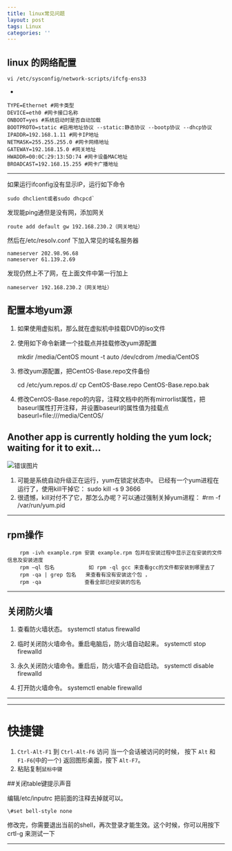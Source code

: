 ```yaml
---
title: linux常见问题
layout: post
tags: Linux
categories: ''
---
```

## linux 的网络配置

	vi /etc/sysconfig/network-scripts/ifcfg-ens33
-
<!--more-->
	TYPE=Ethernet #网卡类型   
	DEVICE=eth0 #网卡接口名称   
	ONBOOT=yes #系统启动时是否自动加载   
	BOOTPROTO=static #启用地址协议 --static:静态协议 --bootp协议 --dhcp协议   
	IPADDR=192.168.1.11 #网卡IP地址   
	NETMASK=255.255.255.0 #网卡网络地址   
	GATEWAY=192.168.15.0 #网关地址   
	HWADDR=00:0C:29:13:5D:74 #网卡设备MAC地址   
	BROADCAST=192.168.15.255 #网卡广播地址  
----------

如果运行ifconfig没有显示IP，运行如下命令 


	sudo dhclient或者sudo dhcpcd`
发现能ping通但是没有网，添加网关

	route add default gw 192.168.230.2（网关地址）
然后在/etc/resolv.conf 下加入常见的域名服务器

	nameserver 202.98.96.68  
	nameserver 61.139.2.69
发现仍然上不了网，在上面文件中第一行加上

	nameserver 192.168.230.2（网关地址） 


## 配置本地yum源

   1. 如果使用虚拟机，那么就在虚拟机中挂载DVD的iso文件  
   2. 使用如下命令新建一个挂载点并挂载修改yum源配置
        
        mkdir /media/CentOS
        mount -t auto /dev/cdrom /media/CentOS
        
   3. 修改yum源配置，把CentOS-Base.repo文件备份 
    
        cd /etc/yum.repos.d/
        cp CentOS-Base.repo CentOS-Base.repo.bak
        
   4. 修改CentOS-Base.repo的内容，注释文档中的所有mirrorlist属性，把baseurl属性打开注释，并设置baseurl的属性值为挂载点baseurl=file:///media/CentOS/

## Another app is currently holding the yum lock; waiting for it to exit... ##
![错误图片](https://i.imgur.com/yoC9Zim.png)


1. 可能是系统自动升级正在运行，yum在锁定状态中。 已经有一个yum进程在运行了，使用kill干掉它：
		sudo kill -s 9 3666
2. 很遗憾，kill对付不了它，那怎么办呢？可以通过强制关掉yum进程：
		#rm -f /var/run/yum.pid

----------

##  rpm操作  ##
		rpm -ivh example.rpm 安装 example.rpm 包并在安装过程中显示正在安装的文件信息及安装进度
		rpm –ql 包名           如 rpm -ql gcc 来查看gcc的文件都安装到哪里去了
		rpm -qa | grep 包名   来查看有没有安装这个包 ，
		rpm -qa              查看全部已经安装的包名


----------
##  关闭防火墙 ##

1. 查看防火墙状态。 
		systemctl status firewalld

2. 临时关闭防火墙命令。重启电脑后，防火墙自动起来。
		systemctl stop firewalld	

3. 永久关闭防火墙命令。重启后，防火墙不会自动启动。
		systemctl disable firewalld	

4. 打开防火墙命令。
		systemctl enable firewalld



----------
 

----------
# 快捷键 #
1. `Ctrl-Alt-F1` 到 `Ctrl-Alt-F6` 访问
	当一个会话被访问的时候，
	按下 `Alt` 和 `F1-F6`(中的一个)
	返回图形桌面，按下 `Alt-F7`。
2. 粘贴复制`鼠标中键`



##关闭table键提示声音

编辑/etc/inputrc
把前面的注释去掉就可以。


    \#set bell-style none

修改完，你需要退出当前的shell，再次登录才能生效。这个时候，你可以用按下 crtl-g 来测试一下


----------